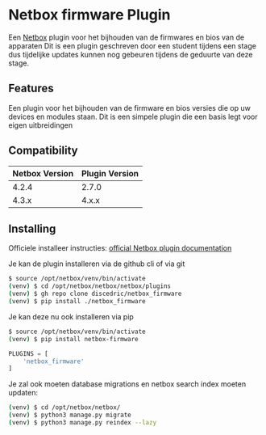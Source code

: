 # Netbox firmware Plugin

Een [Netbox](https://github.com/netbox-community/netbox) plugin voor het bijhouden van de firmwares en bios van de apparaten
Dit is een plugin geschreven door een student tijdens een stage dus tijdelijke updates kunnen nog gebeuren tijdens de geduurte van deze stage.

## Features

Een plugin voor het bijhouden van de firmware en bios versies die op uw devices en modules staan.
Dit is een simpele plugin die een basis legt voor eigen uitbreidingen

## Compatibility
| Netbox Version | Plugin Version |
|----------------|----------------|
|      4.2.4     |      2.7.0     |
|      4.3.x     |      4.x.x     |

## Installing

Officiele installeer instructies: [official Netbox plugin documentation](https://docs.netbox.dev/en/stable/plugins/#installing-plugins)

Je kan de plugin installeren via de github cli of via git
```bash
$ source /opt/netbox/venv/bin/activate
(venv) $ cd /opt/netbox/netbox/netbox/plugins
(venv) $ gh repo clone discedric/netbox_firmware
(venv) $ pip install ./netbox_firmware
```
Je kan deze nu ook installeren via pip
```bash
$ source /opt/netbox/venv/bin/activate
(venv) $ pip install netbox-firmware
```

```python
PLUGINS = [
    'netbox_firmware'
]
```

Je zal ook moeten database migrations en netbox search index moeten updaten:

```bash
(venv) $ cd /opt/netbox/netbox/
(venv) $ python3 manage.py migrate
(venv) $ python3 manage.py reindex --lazy
```
